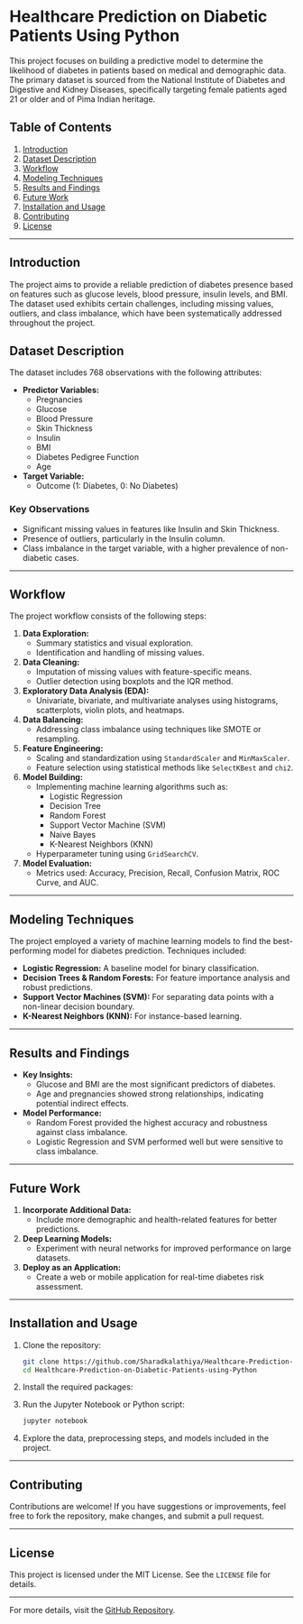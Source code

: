 # Healthcare Prediction on Diabetic Patients Using Python

This project focuses on building a predictive model to determine the likelihood of diabetes in patients based on medical and demographic data. The primary dataset is sourced from the National Institute of Diabetes and Digestive and Kidney Diseases, specifically targeting female patients aged 21 or older and of Pima Indian heritage.

## Table of Contents

1. [Introduction](#introduction)
2. [Dataset Description](#dataset-description)
3. [Workflow](#workflow)
4. [Modeling Techniques](#modeling-techniques)
5. [Results and Findings](#results-and-findings)
6. [Future Work](#future-work)
7. [Installation and Usage](#installation-and-usage)
8. [Contributing](#contributing)
9. [License](#license)

---

## Introduction

The project aims to provide a reliable prediction of diabetes presence based on features such as glucose levels, blood pressure, insulin levels, and BMI. The dataset used exhibits certain challenges, including missing values, outliers, and class imbalance, which have been systematically addressed throughout the project.

## Dataset Description

The dataset includes 768 observations with the following attributes:

- **Predictor Variables:**
  - Pregnancies
  - Glucose
  - Blood Pressure
  - Skin Thickness
  - Insulin
  - BMI
  - Diabetes Pedigree Function
  - Age
- **Target Variable:**
  - Outcome (1: Diabetes, 0: No Diabetes)

### Key Observations
- Significant missing values in features like Insulin and Skin Thickness.
- Presence of outliers, particularly in the Insulin column.
- Class imbalance in the target variable, with a higher prevalence of non-diabetic cases.

---

## Workflow

The project workflow consists of the following steps:

1. **Data Exploration:**
   - Summary statistics and visual exploration.
   - Identification and handling of missing values.
2. **Data Cleaning:**
   - Imputation of missing values with feature-specific means.
   - Outlier detection using boxplots and the IQR method.
3. **Exploratory Data Analysis (EDA):**
   - Univariate, bivariate, and multivariate analyses using histograms, scatterplots, violin plots, and heatmaps.
4. **Data Balancing:**
   - Addressing class imbalance using techniques like SMOTE or resampling.
5. **Feature Engineering:**
   - Scaling and standardization using `StandardScaler` and `MinMaxScaler`.
   - Feature selection using statistical methods like `SelectKBest` and `chi2`.
6. **Model Building:**
   - Implementing machine learning algorithms such as:
     - Logistic Regression
     - Decision Tree
     - Random Forest
     - Support Vector Machine (SVM)
     - Naive Bayes
     - K-Nearest Neighbors (KNN)
   - Hyperparameter tuning using `GridSearchCV`.
7. **Model Evaluation:**
   - Metrics used: Accuracy, Precision, Recall, Confusion Matrix, ROC Curve, and AUC.

---

## Modeling Techniques

The project employed a variety of machine learning models to find the best-performing model for diabetes prediction. Techniques included:

- **Logistic Regression:** A baseline model for binary classification.
- **Decision Trees & Random Forests:** For feature importance analysis and robust predictions.
- **Support Vector Machines (SVM):** For separating data points with a non-linear decision boundary.
- **K-Nearest Neighbors (KNN):** For instance-based learning.

---

## Results and Findings

- **Key Insights:**
  - Glucose and BMI are the most significant predictors of diabetes.
  - Age and pregnancies showed strong relationships, indicating potential indirect effects.
- **Model Performance:**
  - Random Forest provided the highest accuracy and robustness against class imbalance.
  - Logistic Regression and SVM performed well but were sensitive to class imbalance.

---

## Future Work

1. **Incorporate Additional Data:**
   - Include more demographic and health-related features for better predictions.
2. **Deep Learning Models:**
   - Experiment with neural networks for improved performance on large datasets.
3. **Deploy as an Application:**
   - Create a web or mobile application for real-time diabetes risk assessment.

---

## Installation and Usage

1. Clone the repository:
   ```bash
   git clone https://github.com/Sharadkalathiya/Healthcare-Prediction-on-Diabetic-Patients-using-Python
   cd Healthcare-Prediction-on-Diabetic-Patients-using-Python
   ```
2. Install the required packages:

3. Run the Jupyter Notebook or Python script:
   ```bash
   jupyter notebook
   ```
4. Explore the data, preprocessing steps, and models included in the project.

---

## Contributing

Contributions are welcome! If you have suggestions or improvements, feel free to fork the repository, make changes, and submit a pull request.

---

## License

This project is licensed under the MIT License. See the `LICENSE` file for details.

--- 

For more details, visit the [GitHub Repository](https://github.com/Sharadkalathiya/Healthcare-Prediction-on-Diabetic-Patients-using-Python).
